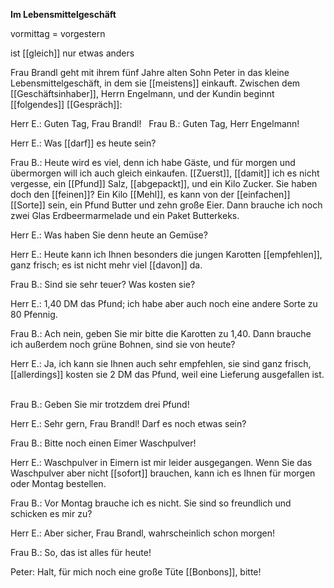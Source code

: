**Im Lebensmittelgeschäft**

vormittag = vorgestern

ist [[gleich]] nur etwas anders

Frau Brandl geht mit ihrem fünf Jahre alten Sohn Peter in das kleine Lebensmittelgeschäft, in dem sie [[meistens]] einkauft. 
Zwischen dem [[Geschäftsinhaber]], Herrn Engelmann, und der Kundin beginnt [[folgendes]] [[Gespräch]]:

  

Herr E.: Guten Tag, Frau Brandl!  
Frau B.: Guten Tag, Herr Engelmann!  

Herr E.: Was [[darf]] es heute sein?  

Frau B.: Heute wird es viel, denn ich habe Gäste, und für morgen und übermorgen will ich auch gleich einkaufen. [[Zuerst]], [[damit]] ich es nicht vergesse, ein [[Pfund]] Salz, [[abgepackt]], und ein Kilo Zucker. Sie haben doch den [[feinen]]? Ein Kilo [[Mehl]], es kann von der [[einfachen]] [[Sorte]] sein, ein Pfund Butter und zehn große Eier. Dann brauche ich noch zwei Glas Erdbeermarmelade und ein Paket Butterkeks.

  

Herr E.: Was haben Sie denn heute an Gemüse?  

Herr E.: Heute kann ich Ihnen besonders die jungen Karotten [[empfehlen]], ganz frisch; es ist nicht mehr viel [[davon]] da.  

Frau B.: Sind sie sehr teuer? Was kosten sie?  

Herr E.: 1,40 DM das Pfund; ich habe aber auch noch eine andere Sorte zu 80 Pfennig.  

Frau B.: Ach nein, geben Sie mir bitte die Karotten zu 1,40. Dann brauche ich außerdem noch grüne Bohnen, sind sie von heute?  

Herr E.: Ja, ich kann sie Ihnen auch sehr empfehlen, sie sind ganz frisch, [[allerdings]] kosten sie 2 DM das Pfund, weil eine Lieferung ausgefallen ist.  

Frau B.: Geben Sie mir trotzdem drei Pfund!  

Herr E.: Sehr gern, Frau Brandl! Darf es noch etwas sein?  

Frau B.: Bitte noch einen Eimer Waschpulver!  

Herr E.: Waschpulver in Eimern ist mir leider ausgegangen. Wenn Sie das Waschpulver aber nicht [[sofort]] brauchen, kann ich es Ihnen für morgen oder Montag bestellen.  

Frau B.: Vor Montag brauche ich es nicht. Sie sind so freundlich und schicken es mir zu?  

Herr E.: Aber sicher, Frau Brandl, wahrscheinlich schon morgen!  

Frau B.: So, das ist alles für heute!  

Peter: Halt, für mich noch eine große Tüte [[Bonbons]], bitte!